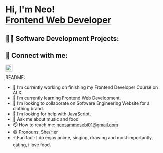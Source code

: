 <h1>Hi, I'm Neo! <br/><a href="https://github.com/NeoFrontendDev">Frontend Web Developer</a></h1>

<h2>👨‍💻 Software Development Projects:</h2>

<h2> 🤳 Connect with me:</h2>

[<img align="left" alt="NeoMosebi | LinkedIn" width="22px" src="https://cdn.jsdelivr.net/npm/simple-icons@v3/icons/linkedin.svg" />][linkedin]

[linkedin]: https://www.linkedin.com/in/neo-mosebi-95b206358
<br/>

README:

- 🔭 I’m currently working on finishing my Frontend Developer Course on ALX.
- 🌱 I’m currently learning Frontend Web Development.
- 👯 I’m looking to collaborate on Software Engineering Website for a clothing brand.
- 🤔 I’m looking for help with JavaScript.
- 💬 Ask me about music and food
- 📫 How to reach me: neosammosebi01@gmail.com
- 😄 Pronouns: She/Her
- ⚡ Fun fact: I do enjoy anime, singing, drawing and most importantly, eating,  i love food.

